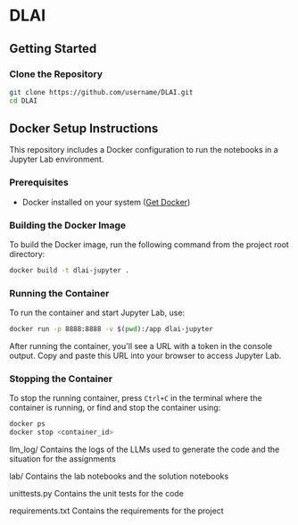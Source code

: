 # DLAI

## Getting Started

### Clone the Repository

```bash
git clone https://github.com/username/DLAI.git
cd DLAI
```

## Docker Setup Instructions

This repository includes a Docker configuration to run the notebooks in a Jupyter Lab environment.

### Prerequisites

- Docker installed on your system ([Get Docker](https://docs.docker.com/get-docker/))

### Building the Docker Image

To build the Docker image, run the following command from the project root directory:

```bash
docker build -t dlai-jupyter .
```

### Running the Container

To run the container and start Jupyter Lab, use:

```bash
docker run -p 8888:8888 -v $(pwd):/app dlai-jupyter
```

After running the container, you'll see a URL with a token in the console output. Copy and paste this URL into your browser to access Jupyter Lab.

### Stopping the Container

To stop the running container, press `Ctrl+C` in the terminal where the container is running, or find and stop the container using:

```bash
docker ps
docker stop <container_id>
```

llm_log/
Contains the logs of the LLMs used to generate the code and the situation for the assignments

lab/
Contains the lab notebooks and the solution notebooks

unittests.py
Contains the unit tests for the code

requirements.txt
Contains the requirements for the project





